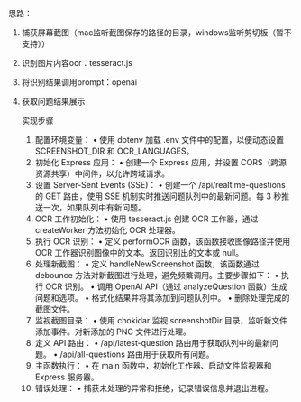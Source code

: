 思路：
1. 捕获屏幕截图（mac监听截图保存的路径的目录，windows监听剪切板（暂不支持））
2. 识别图片内容ocr：tesseract.js
3. 将识别结果调用prompt：openai
4. 获取问题结果展示

   实现步骤
	1.	配置环境变量：
	•	使用 dotenv 加载 .env 文件中的配置，以便动态设置 SCREENSHOT_DIR 和 OCR_LANGUAGES。
	2.	初始化 Express 应用：
	•	创建一个 Express 应用，并设置 CORS（跨源资源共享）中间件，以允许跨域请求。
	3.	设置 Server-Sent Events (SSE)：
	•	创建一个 /api/realtime-questions 的 GET 路由，使用 SSE 机制实时推送问题队列中的最新问题。每 3 秒推送一次，如果队列中有新问题。
	4.	OCR 工作初始化：
	•	使用 tesseract.js 创建 OCR 工作器，通过 createWorker 方法初始化 OCR 处理器。
	5.	执行 OCR 识别：
	•	定义 performOCR 函数，该函数接收图像路径并使用 OCR 工作器识别图像中的文本。返回识别出的文本或 null。
	6.	处理新截图：
	•	定义 handleNewScreenshot 函数，该函数通过 debounce 方法对新截图进行处理，避免频繁调用。主要步骤如下：
	•	执行 OCR 识别。
	•	调用 OpenAI API（通过 analyzeQuestion 函数）生成问题和选项。
	•	格式化结果并将其添加到问题队列中。
	•	删除处理完成的截图文件。
	7.	监视截图目录：
	•	使用 chokidar 监视 screenshotDir 目录，监听新文件添加事件。对新添加的 PNG 文件进行处理。
	8.	定义 API 路由：
	•	/api/latest-question 路由用于获取队列中的最新问题。
	•	/api/all-questions 路由用于获取所有问题。
	9.	主函数执行：
	•	在 main 函数中，初始化工作器、启动文件监视器和 Express 服务器。
	10.	错误处理：
	•	捕获未处理的异常和拒绝，记录错误信息并退出进程。
